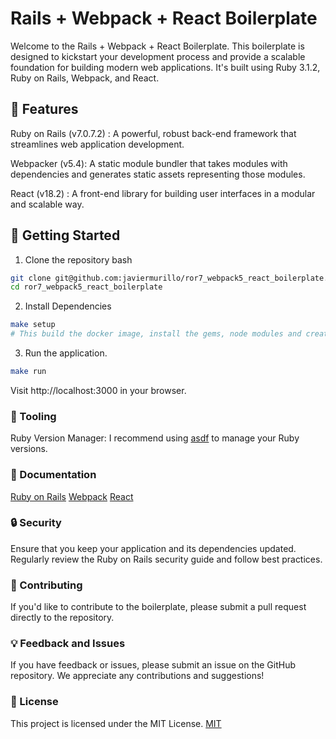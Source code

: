 # Rails + Webpack + React Boilerplate

Welcome to the Rails + Webpack + React Boilerplate. This boilerplate is designed to kickstart your development process and provide a scalable foundation for building modern web applications. It's built using Ruby 3.1.2, Ruby on Rails, Webpack, and React.

## 🌟 Features

Ruby on Rails (v7.0.7.2) : A powerful, robust back-end framework that streamlines web application development.

Webpacker (v5.4): A static module bundler that takes modules with dependencies and generates static assets representing those modules.

React (v18.2) : A front-end library for building user interfaces in a modular and scalable way.
## 🚀 Getting Started

1. Clone the repository bash

```bash
git clone git@github.com:javiermurillo/ror7_webpack5_react_boilerplate.git
cd ror7_webpack5_react_boilerplate
```
2. Install Dependencies
```bash
make setup
# This build the docker image, install the gems, node modules and create the database.
```
3. Run the application.
```bash
make run
```

Visit http://localhost:3000 in your browser.

### 🧰 Tooling

Ruby Version Manager: I recommend using [asdf](https://asdf-vm.com/) to manage your Ruby versions.

### 📖 Documentation

[Ruby on Rails](https://rubyonrails.org/)
[Webpack](https://webpack.js.org/)
[React](https://reactjs.org/)

### 🔒 Security

Ensure that you keep your application and its dependencies updated. Regularly review the Ruby on Rails security guide and follow best practices.

### 🙌 Contributing

If you'd like to contribute to the boilerplate, please submit a pull request directly to the repository.

### 💡 Feedback and Issues

If you have feedback or issues, please submit an issue on the GitHub repository. We appreciate any contributions and suggestions!

### 📝 License

This project is licensed under the MIT License. [MIT](https://opensource.org/licenses/MIT)

